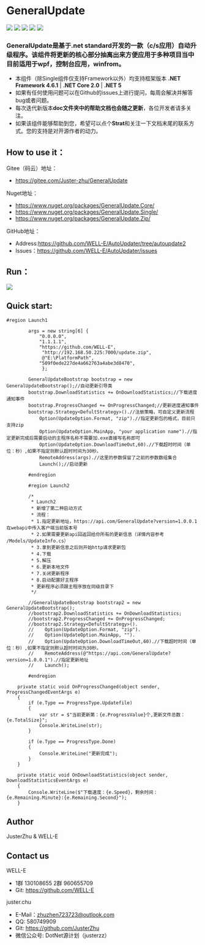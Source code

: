 # GeneralUpdate #
![](https://img.shields.io/badge/GeneralUpdate.Core-3.2.1-green)
![](https://img.shields.io/badge/GeneralUpdate.Single-1.0.0-green)
![](https://img.shields.io/badge/GeneralUpdate.Zip-1.0.0-green)
![](https://img.shields.io/github/license/WELL-E/AutoUpdater?color=blue)
![](https://img.shields.io/github/stars/WELL-E/AutoUpdater?color=blue)

### GeneralUpdate是基于.net standard开发的一款（c/s应用）自动升级程序。该组件将更新的核心部分抽离出来方便应用于多种项目当中目前适用于wpf，控制台应用，winfrom。 ###

- 本组件（除Single组件仅支持Framework以外）均支持框架版本 **.NET Framework 4.6.1** | **.NET Core 2.0** | **.NET 5**
- 如果有任何使用问题可以在Github的issues上进行提问，每周会解决并解答bug或者问题。
- 每次迭代新版本**doc文件夹中的帮助文档也会随之更新**，各位开发者请多关注。
- 如果该组件能够帮助到您，希望可以点个**Strat**和关注一下文档末尾的联系方式。您的支持是对开源作者的动力。



## How to use it： ##
Gitee（码云）地址：

- https://gitee.com/Juster-zhu/GeneralUpdate

Nuget地址：

- https://www.nuget.org/packages/GeneralUpdate.Core/
- https://www.nuget.org/packages/GeneralUpdate.Single/
- https://www.nuget.org/packages/GeneralUpdate.Zip/


GitHub地址：
 
- Address:https://github.com/WELL-E/AutoUpdater/tree/autoupdate2
- Issues：https://github.com/WELL-E/AutoUpdater/issues


## Run： ##
![](https://img2020.cnblogs.com/blog/1214710/202005/1214710-20200503171309275-1921529733.png)


## Quick start: ##

    #region Launch1

            args = new string[6] {
                "0.0.0.0",
                "1.1.1.1",
                "https://github.com/WELL-E",
                 "http://192.168.50.225:7000/update.zip",
                 @"E:\PlatformPath",
                "509f0ede227de4a662763a4abe3d8470",
                 };

            GeneralUpdateBootstrap bootstrap = new GeneralUpdateBootstrap();//自动更新引导类
            bootstrap.DownloadStatistics += OnDownloadStatistics;//下载进度通知事件
            bootstrap.ProgressChanged += OnProgressChanged;//更新进度通知事件
            bootstrap.Strategy<DefultStrategy>().//注册策略，可自定义更新流程
                Option(UpdateOption.Format, "zip").//指定更新包的格式，目前只支持zip
                Option(UpdateOption.MainApp, "your application name").//指定更新完成后需要启动的主程序名称不需要加.exe直接写名称即可
                Option(UpdateOption.DownloadTimeOut,60).//下载超时时间（单位：秒）,如果不指定则默认超时时间为30秒。
                RemoteAddress(args).//这里的参数保留了之前的参数数组集合
                Launch();//启动更新

            #endregion

            #region Launch2

            /*
             * Launch2
             * 新增了第二种启动方式
             * 流程：
             * 1.指定更新地址，https://api.com/GeneralUpdate?version=1.0.0.1 在webapi中传入客户端当前版本号
             * 2.如果需要更新api回返回给你所有的更新信息（详情内容参考 /Models/UpdateInfo.cs）
             * 3.拿到更新信息之后则开始http请求更新包
             * 4.下载
             * 5.解压
             * 6.更新本地文件
             * 7.关闭更新程序
             * 8.启动配置好主程序
             * 更新程序必须跟主程序放在同级目录下
             */

            //GeneralUpdateBootstrap bootstrap2 = new GeneralUpdateBootstrap();
            //bootstrap2.DownloadStatistics += OnDownloadStatistics;
            //bootstrap2.ProgressChanged += OnProgressChanged;
            //bootstrap2.Strategy<DefultStrategy>().
            //    Option(UpdateOption.Format, "zip").
            //    Option(UpdateOption.MainApp, "").
			//	  Option(UpdateOption.DownloadTimeOut,60).//下载超时时间（单位：秒）,如果不指定则默认超时时间为30秒。
            //    RemoteAddress(@"https://api.com/GeneralUpdate?version=1.0.0.1").//指定更新地址
            //    Launch();

            #endregion

        private static void OnProgressChanged(object sender, ProgressChangedEventArgs e)
        {
            if (e.Type == ProgressType.Updatefile)
            {
                var str = $"当前更新第：{e.ProgressValue}个,更新文件总数：{e.TotalSize}";
                Console.WriteLine(str);
            }

            if (e.Type == ProgressType.Done)
            {
                Console.WriteLine("更新完成");
            }
        }

        private static void OnDownloadStatistics(object sender, DownloadStatisticsEventArgs e)
        {
            Console.WriteLine($"下载速度：{e.Speed}，剩余时间：{e.Remaining.Minute}:{e.Remaining.Second}");
        }

## Author ##
JusterZhu & WELL-E

## Contact us ##

WELL-E

- 1群 130108655 2群 960655709
- Git: https://github.com/WELL-E

juster.chu

- E-Mail：zhuzhen723723@outlook.com
- QQ: 580749909
- Git: https://github.com/JusterZhu
- 微信公众号: DotNet源计划（justerzz）
